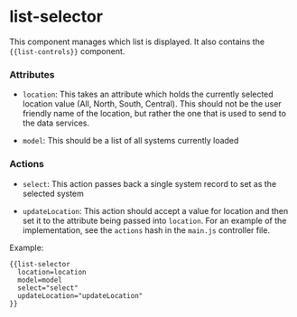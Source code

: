 # list-selector

This component manages which list is displayed. It also contains the `{{list-controls}}` component.

### Attributes

* `location`: This takes an attribute which holds the currently selected location value (All, North, South, Central). This should not be the user friendly name of the location, but rather the one that is used to send to the data services.

* `model`: This should be a list of all systems currently loaded

### Actions

* `select`: This action passes back a single system record to set as the selected system

* `updateLocation`: This action should accept a value for location and then set it to the attribute being passed into `location`. For an example of the implementation, see the `actions` hash in the `main.js` controller file.

Example:
```
{{list-selector
  location=location
  model=model
  select="select"
  updateLocation="updateLocation"
}}
```
